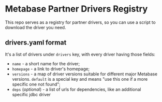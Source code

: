 # Metabase Partner Drivers Registry

This repo serves as a registry for partner drivers, so you can use a script to download the driver you need.

## drivers.yaml format

It's a list of drivers under `drivers` key, with every driver having those fields:

- `name` - a short name for the driver;
- `homepage` - a link to driver's homepage;
- `versions` - a map of driver versions suitable for different major Metabase versions. `default` is a special key and means "use this one if a more specific one not found";
- `deps` (_optional_) - a list of urls for dependencies, like an additional specific jdbc driver
